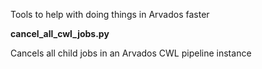 Tools to help with doing things in Arvados faster

<b>cancel_all_cwl_jobs.py</b>

Cancels all child jobs in an Arvados CWL pipeline instance
